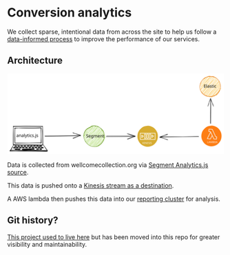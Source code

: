 # Conversion analytics

We collect sparse, intentional data from across the site to help us follow a [data-informed process](https://stacks.wellcomecollection.org/data-informed-not-data-driven-13377c77d198)
to improve the performance of our services.

## Architecture

<img src="./architecture.svg" alt="An image of the technical architecture below">

Data is collected from wellcomecollection.org via [Segment Analytics.js](https://segment.com/docs/connections/sources/catalog/libraries/website/javascript/) [source](https://segment.com/docs/connections/sources/#what-is-a-source).

This data is pushed onto a [Kinesis stream as a destination](https://segment.com/docs/connections/destinations/catalog/amazon-kinesis/).

A AWS lambda then pushes this data into our [reporting cluster](https://reporting.wellcomecollection.org) for analysis.

## Git history?

[This project used to live here](https://github.com/wellcomecollection/search-logger) but has been moved into this repo for greater visibility and maintainability.